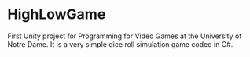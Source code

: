 # HighLowGame
First Unity project for Programming for Video Games at the University of Notre Dame. It is a very simple dice roll simulation game coded in C#.
